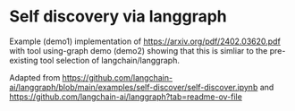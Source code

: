 # Self discovery via langgraph

Example (demo1) implementation of https://arxiv.org/pdf/2402.03620.pdf with tool using-graph demo (demo2) showing that this is simliar to the pre-existing tool selection of langchain/langgraph.

Adapted from https://github.com/langchain-ai/langgraph/blob/main/examples/self-discover/self-discover.ipynb and https://github.com/langchain-ai/langgraph?tab=readme-ov-file
